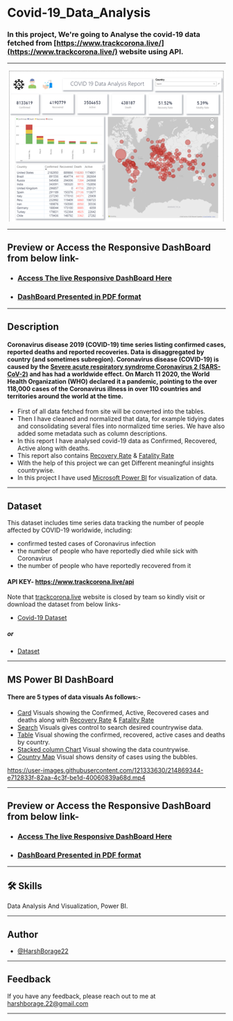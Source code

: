 # Covid-19_Data_Analysis

### In this project, We're going to Analyse the covid-19 data fetched from [https://www.trackcorona.live/](https://www.trackcorona.live/) website using API.

<hr>

<img src="https://github.com/HarshBorage22/Covid-19-Data-Analysis/blob/main/PBIDesktop_XMUdt1YqtV.png" alt="DB">

<hr>

## Preview or Access the Responsive DashBoard from below link-    
- ### [Access The live Responsive DashBoard Here](https://app.powerbi.com/view?r=eyJrIjoiMWRmNjhjZTUtMDc4Yi00YWRkLWI4NDYtMTFmZmE0MWIzMGMyIiwidCI6ImY3MDA5ZDIzLTRhOTAtNDJmMS05MTBkLTM3Y2JhYmI3N2UxZCIsImMiOjF9)
- ### [DashBoard Presented in PDF format](https://github.com/HarshBorage22/Covid-19-Data-Analysis/blob/main/Covid19DataAnalysis.pdf)

<hr>

## Description 
#### Coronavirus disease 2019 (COVID-19) time series listing confirmed cases, reported deaths and reported recoveries. Data is disaggregated by country (and sometimes subregion). Coronavirus disease (COVID-19) is caused by the [Severe acute respiratory syndrome Coronavirus 2 (SARS-CoV-2)](https://en.wikipedia.org/wiki/SARS-CoV-2) and has had a worldwide effect. On March 11 2020, the World Health Organization (WHO) declared it a pandemic, pointing to the over 118,000 cases of the Coronavirus illness in over 110 countries and territories around the world at the time.

- First of all data fetched from site will be converted into the tables.
- Then I have cleaned and normalized that data, for example tidying dates and consolidating several files into normalized time series. We have also added some metadata such as column descriptions.
- In this report I have analysed covid-19 data as Confirmed, Recovered, Active along with deaths.
- This report also contains [Recovery Rate](https://ijmsweb.com/covid-19-recovery-rate-and-its-association-with-development/) & [Fatality Rate](https://www.merriam-webster.com/dictionary/fatality%20rate#:~:text=Medical%20Definition-,fatality%20rate,deaths%20from%20a%20specific%20cause)
- With the help of this project we can get Different meaningful insights countrywise.
- In this project I have used [Microsoft Power BI](https://powerbi.microsoft.com/en-au/) for visualization of data.
<hr>

## Dataset
This dataset includes time series data tracking the number of people affected by COVID-19 worldwide, including:

- confirmed tested cases of Coronavirus infection
- the number of people who have reportedly died while sick with Coronavirus
- the number of people who have reportedly recovered from it
#### API KEY- https://www.trackcorona.live/api
Note that [trackcorona.live](https://www.trackcorona.live) website is closed by team so kindly visit or download the dataset from below links-

- [Covid-19 Dataset](https://docs.google.com/spreadsheets/d/1vXK6hSLScdiO-__h-mhrm0YwVbY5M40e/edit?usp=share_link&ouid=101438139689325944751&rtpof=true&sd=true)
##### or
- [Dataset](https://github.com/HarshBorage22/Covid-19-Data-Analysis/blob/main/Covid-19%20Dataset.xlsx)

<hr>


## MS Power BI DashBoard
#### There are 5 types of data visuals As follows:-
- [Card](https://learn.microsoft.com/en-us/power-bi/visuals/power-bi-visualization-card?tabs=powerbi-desktop) Visuals showing the Confirmed, Active, Recovered cases and deaths along with [Recovery Rate](https://ijmsweb.com/covid-19-recovery-rate-and-its-association-with-development/) & [Fatality Rate](https://www.merriam-webster.com/dictionary/fatality%20rate#:~:text=Medical%20Definition-,fatality%20rate,deaths%20from%20a%20specific%20cause)
- [Search](shorturl.at/hpNT7) Visuals gives control to search desired countrywise data.
- [Table](https://learn.microsoft.com/en-us/power-bi/transform-model/desktop-calculated-tables) Visual showing the confirmed, recovered, active cases and deaths by country.
- [Stacked column Chart](https://www.tutorialgateway.org/power-bi-stacked-bar-chart/) Visual showing the data countrywise.
- [Country Map](https://learn.microsoft.com/en-us/power-bi/visuals/power-bi-map-tips-and-tricks) Visual shows density of cases using the bubbles.

https://user-images.githubusercontent.com/121333630/214869344-e712833f-82aa-4c3f-be1d-40060839a68d.mp4

<hr>

## Preview or Access the Responsive DashBoard from below link-    
- ### [Access The live Responsive DashBoard Here](https://app.powerbi.com/view?r=eyJrIjoiMWRmNjhjZTUtMDc4Yi00YWRkLWI4NDYtMTFmZmE0MWIzMGMyIiwidCI6ImY3MDA5ZDIzLTRhOTAtNDJmMS05MTBkLTM3Y2JhYmI3N2UxZCIsImMiOjF9)
- ### [DashBoard Presented in PDF format](https://github.com/HarshBorage22/Covid-19-Data-Analysis/blob/main/Covid19DataAnalysis.pdf)

<hr>

## 🛠 Skills
Data Analysis And Visualization, Power BI.
<hr>

## Author

- [@HarshBorage22](https://www.github.com/HarshBorage22)

<hr>

## Feedback

If you have any feedback, please reach out to me at harshborage.22@gmail.com

<hr>



